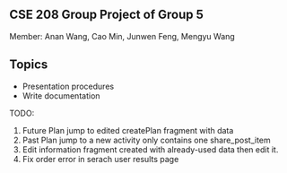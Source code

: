 ## CSE 208 Group Project of Group 5
Member: Anan Wang, Cao Min, Junwen Feng, Mengyu Wang

## Topics
* Presentation procedures
* Write documentation

TODO:
1. Future Plan jump to edited createPlan fragment with data
2. Past Plan jump to a new activity only contains one share_post_item
3. Edit information fragment created with already-used data then edit it.
4. Fix order error in serach user results page
